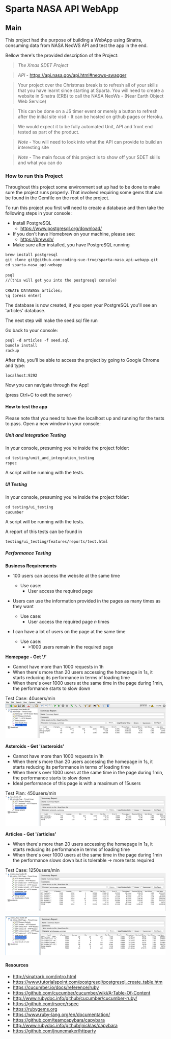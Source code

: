# Sparta NASA API WebApp

## Main

This project had the purpose of building a WebApp using Sinatra, consuming data from NASA NeoWS API and test the app in the end.

Bellow there's the provided description of the Project:


>*The Xmas SDET Project*

>*API* - https://api.nasa.gov/api.html#neows-swagger

>Your project over the Christmas break is to refresh all of your skills that you have learnt since starting at Sparta. You will need to create a website in Sinatra (ERB) to call the NASA NeoWs - (Near Earth Object Web Service)

>This can be done on a JS timer event or merely a button to refresh after the initial site visit - It can be hosted on github pages or Heroku.

>We would expect it to be fully automated Unit, API and front end tested as part of the product.

>*Note* - You will need to look into what the API can provide to build an interesting site

>*Note* - The main focus of this project is to show off your SDET skills and what you can do

### How to run this Project

Throughout this project some environment set up had to be done to make sure the project runs properly.
That involved requiring some gems that can be found in the Gemfile on the root of the project.

To run this project you first will need to create a database and then take the following steps in your console:

- Install PostgreSQL
  - https://www.postgresql.org/download/
- If you don't have Homebrew on your machine, please see:
  - https://brew.sh/
- Make sure after installed, you have PostgreSQL running

```
brew install postgresql
git clone git@github.com:coding-sue-true/sparta-nasa_api-webapp.git
cd sparta-nasa_api-webapp

psql   
//(this will get you into the postgresql console)

CREATE DATABASE articles;
\q (press enter)
```
The database is now created, if you open your PostgreSQL you'll see an 'articles' database.

The next step will make the seed.sql file run

Go back to your console:

```
psql -d articles -f seed.sql
bundle install
rackup
```

After this, you'll be able to access the project by going to Google Chrome and type:
```
localhost:9292
```
Now you can navigate through the App!

(press Ctrl+C to exit the server)

#### How to test the app
Please note that you need to have the localhost up and running for the tests to pass.
Open a new window in your console:

##### Unit and Integration Testing

In your console, presuming you're inside the project folder:

```
cd testing/unit_and_integration_testing
rspec
```

A script will be running with the tests.

##### UI Testing

In your console, presuming you're inside the project folder:

```
cd testing/ui_testing
cucumber
```

A script will be running with the tests.

A report of this tests can be found in
```
testing/ui_testing/features/reports/test.html
```

##### Performance Testing

__Business Requirements__
- 100 users can access the website at the same time
  - Use case:
    - User access the required page


- Users can use the information provided in the pages as many times as they want
  - Use case:
    - User access the required page _n_ times


- I can have a lot of users on the page at the same time
  - Use case:
    - \>1000 users remain in the required page

__Homepage - Get '/'__

- Cannot have more than 1000 requests in 1h
- When there's more than 20 users accessing the homepage in 1s, it starts reducing its performance in terms of loading time
- When there's over 1000 users at the same time in the page during 1min, the performance starts to slow down

Test Case: 40users/min
![articles](/testing/images/homepagesummary1.png)


__Asteroids - Get '/asteroids'__

- Cannot have more than 1000 requests in 1h
- When there's more than 20 users accessing the homepage in 1s, it starts reducing its performance in terms of loading time
- When there's over 1000 users at the same time in the page during 1min, the performance starts to slow down
- Ideal performance of this page is with a maximum of 15users

Test Plan: 450users/min
![articles](/testing/images/asteroidssummary1.png)



__Articles - Get '/articles'__

- When there's more than 20 users accessing the homepage in 1s, it starts reducing its performance in terms of loading time
- When there's over 1000 users at the same time in the page during 1min the performance slows down but is tolerable -> more tests required

Test Case: 1250users/min
![articles](/testing/images/articlessummary1.png)

![articles](/testing/images/articlessummary2.png)

#### Resources
- http://sinatrarb.com/intro.html
- https://www.tutorialspoint.com/postgresql/postgresql_create_table.htm
- https://cucumber.io/docs/reference/ruby
- https://github.com/cucumber/cucumber/wiki/A-Table-Of-Content
- http://www.rubydoc.info/github/cucumber/cucumber-ruby/
- https://github.com/rspec/rspec
- https://rubygems.org
- https://www.ruby-lang.org/en/documentation/
- https://github.com/teamcapybara/capybara
- http://www.rubydoc.info/github/jnicklas/capybara
- https://github.com/jnunemaker/httparty
